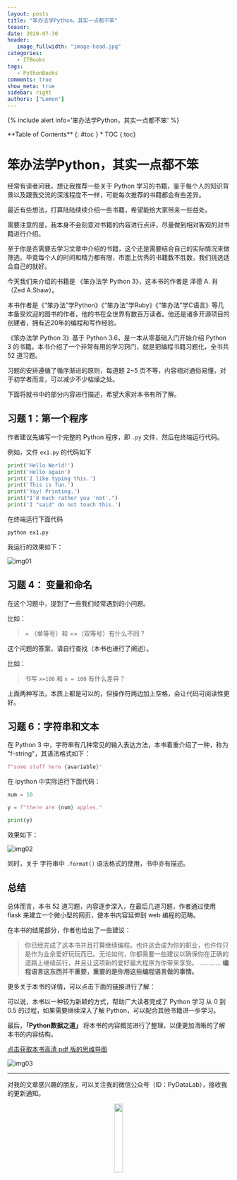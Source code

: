 ```yaml
---
layout: posts
title: "笨办法学Python，其实一点都不笨"
teaser:
date: 2019-07-30
header:
   image_fullwidth: "image-head.jpg"
categories:
   - ITBooks
tags:    
   - PythonBooks      
comments: true
show_meta: true
sidebar: right
authors: ["Lemon"]
---
```


{% include alert info='笨办法学Python，其实一点都不笨' %}

<div class="panel radius" markdown="1">
**Table of Contents**
{: #toc }
*  TOC
{:toc}
</div>

# 笨办法学Python，其实一点都不笨

经常有读者问我，想让我推荐一些关于 Python 学习的书籍，鉴于每个人的知识背景以及跟我交流的深浅程度不一样，可能每次推荐的书籍都会有些差异。

最近有些想法，打算陆陆续续介绍一些书籍，希望能给大家带来一些益处。

需要注意的是，我本身不会刻意对书籍的内容进行点评，尽量做到相对客观的对书籍进行介绍。

至于你是否需要去学习文章中介绍的书籍，这个还是需要结合自己的实际情况来做筛选。毕竟每个人的时间和精力都有限，市面上优秀的书籍数不胜数，我们挑选适合自己的就好。

今天我们来介绍的书籍是 《笨办法学 Python 3》，这本书的作者是 泽德 A. 肖（Zed A.Shaw）。

本书作者是《“笨办法”学Python》《“笨办法”学Ruby》《“笨办法”学C语言》等几本备受欢迎的图书的作者，他的书在全世界有数百万读者。他还是诸多开源项目的创建者，拥有近20年的编程和写作经验。

《笨办法学 Python 3》基于 Python 3.6，是一本从零基础入门开始介绍 Python 3 的书籍。本书介绍了一个非常有用的学习窍门，就是把编程书籍习题化，全书共 52 道习题。

习题的安排遵循了循序渐进的原则，每道题 2~5 页不等，内容相对通俗易懂，对于初学者而言，可以减少不少枯燥之处。

下面将就书中的部分内容进行描述，希望大家对本书有所了解。

## 习题 1：第一个程序

作者建议先编写一个完整的 Python 程序，即 `.py` 文件，然后在终端运行代码。

例如，文件 `ex1.py` 的代码如下

```python
print('Hello World!')
print('Hello again')
print('I like typing this.')
print('This is fun.')
print('Yay! Printing.')
print("I'd much rather you 'not'.")
print('I "said" do not touch this.')
```

在终端运行下面代码

```python
python ex1.py
```

我运行的效果如下：

![img01](/images/posts/013-learn-python-the-hard-way/1.png)

## 习题 4： 变量和命名

在这个习题中，提到了一些我们经常遇到的小问题。

比如：

> = （单等号）和 ==（双等号）有什么不同？

这个问题的答案，请自行查找（本书也进行了阐述）。

比如：

>书写 `x=100` 和 `x = 100` 有什么差异？

上面两种写法，本质上都是可以的，但操作符两边加上空格，会让代码可阅读性更好。

## 习题 6：字符串和文本

在 Python 3 中，字符串有几种常见的输入表达方法，本书着重介绍了一种，称为 "f-string"，其语法格式如下：

```python
f"some stuff here {avariable}"
```

在 ipython 中实际运行下面代码：

```python
num = 10

y = f"there are {num} apples."

print(y)
```

效果如下：

![img02](/images/posts/013-learn-python-the-hard-way/2.png)

同时，关于 字符串中 `.format()` 语法格式的使用，书中亦有描述。

## 总结

总体而言，本书 52 道习题，内容逐步深入，在最后几道习题，作者通过使用 flask 来建立一个微小型的网页，使本书内容延伸到 web 编程的范畴。

在本书的结尾部分，作者也给出了一些建议：

>你已经完成了这本书并且打算继续编程。也许这会成为你的职业，也许你只是作为业余爱好玩玩而已。无论如何，你都需要一些建议以确保你在正确的道路上继续前行，并且让这项新的爱好最大程序为你带来享受。
>…………
>**编程语言这东西并不重要，重要的是你用这些编程语言做的事情。**

更多关于本书的详情，可以点击下面的链接进行了解：

可以说，本书以一种较为新颖的方式，帮助广大读者完成了 Python 学习 从 0 到 0.5 的过程，如果需要继续深入了解 Python，可以配合其他书籍进一步学习。

最后，**「Python数据之道」** 将本书的内容概览进行了整理，以便更加清晰的了解本书的内容结构。

[点击获取本书高清 pdf 版的思维导图](http://liyangbit.com/pdf/)

![img03](/images/posts/013-learn-python-the-hard-way/3.png)

---

对我的文章感兴趣的朋友，可以关注我的微信公众号（ID：PyDataLab），接收我的更新通知。

<div align="center">
    <img src="/images/qrcode.jpg" width="20%">
</div>
